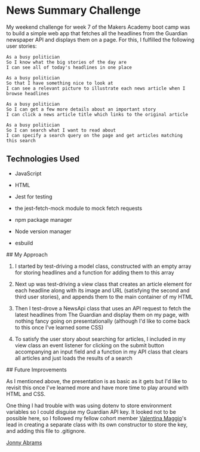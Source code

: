 # News Summary Challenge

My weekend challenge for week 7 of the Makers Academy boot camp was to build a simple web app that fetches all the headlines from the Guardian newspaper API and displays them on a page. For this, I fulfilled the following user stories:

```
As a busy politician
So I know what the big stories of the day are
I can see all of today's headlines in one place
```

```
As a busy politician
So that I have something nice to look at
I can see a relevant picture to illustrate each news article when I browse headlines
```

```
As a busy politician
So I can get a few more details about an important story
I can click a news article title which links to the original article
```

```
As a busy politician
So I can search what I want to read about
I can specify a search query on the page and get articles matching this search
```

## Technologies Used

* JavaScript

* HTML

* Jest for testing

* the jest-fetch-mock module to mock fetch requests

* npm package manager

* Node version manager

* esbuild

## My Approach

1. I started by test-driving a model class, constructed with an empty array for storing headlines and a function for adding them to this array

2. Next up was test-driving a view class that creates an article element for each headline along with its image and URL (satisfying the second and third user stories), and appends them to the main container of my HTML

3. Then I test-drove a NewsApi class that uses an API request to fetch the latest headlines from The Guardian and display them on my page, with nothing fancy going on presentationally (although I'd like to come back to this once I've learned some CSS)

4. To satisfy the user story about searching for articles, I included in my view class an event listener for clicking on the submit button accompanying an input field and a function in my API class that clears all articles and just loads the results of a search

## Future Improvements

As I mentioned above, the presentation is as basic as it gets but I'd like to revisit this once I've learned more and have more time to play around with HTML and CSS. 

One thing I had trouble with was using dotenv to store environment variables so I could disguise my Guardian API key. It looked not to be possible here, so I followed my fellow cohort member [Valentina Maggio](https://github.com/valentina-maggio)'s lead in creating a separate class with its own constructor to store the key, and adding this file to .gitignore.

[Jonny Abrams](https://github.com/jonnyabrams)